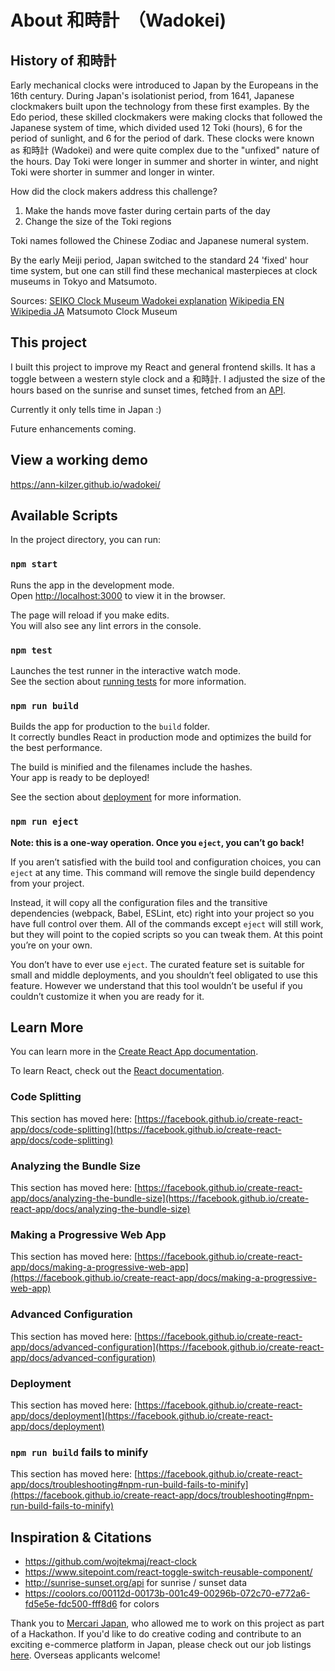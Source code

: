 # About 和時計　（Wadokei)

## History of 和時計

Early mechanical clocks were introduced to Japan by the Europeans in the 16th century. During Japan's isolationist period, from 1641, Japanese clockmakers built upon the technology from these first examples. By the Edo period, these skilled 
clockmakers were making clocks that followed the Japanese system of time, which divided used 12 Toki (hours), 6 for
the period of sunlight, and 6 for the period of dark. These clocks were known as 和時計 (Wadokei) and were quite
complex due to the "unfixed" nature of the hours. Day Toki were longer in summer and shorter in winter, and night Toki were shorter in summer and longer in winter. 

How did the clock makers address this challenge?
1) Make the hands move faster during certain parts of the day
2) Change the size of the Toki regions

Toki names followed the Chinese Zodiac and Japanese numeral system.

By the early Meiji period, Japan switched to the standard 24 'fixed' hour time system, but one can still find
these mechanical masterpieces at clock museums in Tokyo and Matsumoto.

Sources:
[SEIKO Clock Museum Wadokei explanation](https://museum.seiko.co.jp/en/knowledge/relation_15/)
[Wikipedia EN](https://en.wikipedia.org/wiki/Japanese_clock)
[Wikipedia JA](https://ja.wikipedia.org/wiki/%E5%92%8C%E6%99%82%E8%A8%88)
Matsumoto Clock Museum

## This project

I built this project to improve my React and general frontend skills. It has a toggle between a western style clock and a 和時計. I adjusted the size of the hours based on the sunrise and sunset times, fetched from an [API](http://sunrise-sunset.org/api).

Currently it only tells time in Japan :)

Future enhancements coming.

## View a working demo

https://ann-kilzer.github.io/wadokei/

## Available Scripts

In the project directory, you can run:

### `npm start`

Runs the app in the development mode.\
Open [http://localhost:3000](http://localhost:3000) to view it in the browser.

The page will reload if you make edits.\
You will also see any lint errors in the console.

### `npm test`

Launches the test runner in the interactive watch mode.\
See the section about [running tests](https://facebook.github.io/create-react-app/docs/running-tests) for more information.

### `npm run build`

Builds the app for production to the `build` folder.\
It correctly bundles React in production mode and optimizes the build for the best performance.

The build is minified and the filenames include the hashes.\
Your app is ready to be deployed!

See the section about [deployment](https://facebook.github.io/create-react-app/docs/deployment) for more information.

### `npm run eject`

**Note: this is a one-way operation. Once you `eject`, you can’t go back!**

If you aren’t satisfied with the build tool and configuration choices, you can `eject` at any time. This command will remove the single build dependency from your project.

Instead, it will copy all the configuration files and the transitive dependencies (webpack, Babel, ESLint, etc) right into your project so you have full control over them. All of the commands except `eject` will still work, but they will point to the copied scripts so you can tweak them. At this point you’re on your own.

You don’t have to ever use `eject`. The curated feature set is suitable for small and middle deployments, and you shouldn’t feel obligated to use this feature. However we understand that this tool wouldn’t be useful if you couldn’t customize it when you are ready for it.

## Learn More

You can learn more in the [Create React App documentation](https://facebook.github.io/create-react-app/docs/getting-started).

To learn React, check out the [React documentation](https://reactjs.org/).

### Code Splitting

This section has moved here: [https://facebook.github.io/create-react-app/docs/code-splitting](https://facebook.github.io/create-react-app/docs/code-splitting)

### Analyzing the Bundle Size

This section has moved here: [https://facebook.github.io/create-react-app/docs/analyzing-the-bundle-size](https://facebook.github.io/create-react-app/docs/analyzing-the-bundle-size)

### Making a Progressive Web App

This section has moved here: [https://facebook.github.io/create-react-app/docs/making-a-progressive-web-app](https://facebook.github.io/create-react-app/docs/making-a-progressive-web-app)

### Advanced Configuration

This section has moved here: [https://facebook.github.io/create-react-app/docs/advanced-configuration](https://facebook.github.io/create-react-app/docs/advanced-configuration)

### Deployment

This section has moved here: [https://facebook.github.io/create-react-app/docs/deployment](https://facebook.github.io/create-react-app/docs/deployment)

### `npm run build` fails to minify

This section has moved here: [https://facebook.github.io/create-react-app/docs/troubleshooting#npm-run-build-fails-to-minify](https://facebook.github.io/create-react-app/docs/troubleshooting#npm-run-build-fails-to-minify)



## Inspiration & Citations
- https://github.com/wojtekmaj/react-clock
- https://www.sitepoint.com/react-toggle-switch-reusable-component/
- http://sunrise-sunset.org/api for sunrise / sunset data
- https://coolors.co/00112d-00173b-001c49-00296b-072c70-e772a6-fd5e5e-fdc500-fff8d6 for colors


Thank you to [Mercari Japan](https://mercari.jp), who allowed me to work on this project as part of a Hackathon. If you'd like to
do creative coding and contribute to an exciting e-commerce platform in Japan, please check out our job listings [here](https://careers.mercari.com/search-jobs/). Overseas applicants welcome!